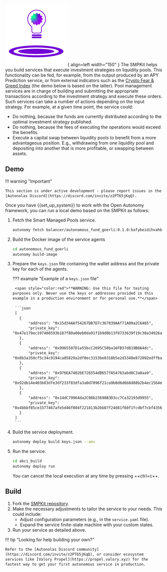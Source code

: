 ![SMPKit](images/smart-managed-pools-logo.png){ align=left width="150" }
The SMPKit helps you build services that execute investment strategies on liquidity pools. This functionality can be fed, for example, from the output produced by an APY Prediction service, or from external indicators such as the [Crypto Fear & Greed Index](https://cfgi.io/) (the demo below is based on the latter). Pool management services are in charge of building and submitting the appropriate transactions according to the investment strategy and execute these orders. Such services can take a number of actions depending on the input strategy. For example, at a given time point, the service could:

* Do nothing, because the funds are currently distributed according to the optimal investment strategy published.
* Do nothing, because the fees of executing the operations would exceed the benefits.
* Execute a capital swap between liquidity pools to benefit from a more advantageous position. E.g., withdrawing from one liquidity pool and depositing into another that is more profitable, or swapping between assets.

## Demo

!!! warning "Important"

	This section is under active development - please report issues in the [Autonolas Discord](https://discord.com/invite/z2PT65jKqQ).

Once you have {{set_up_system}} to work with the Open Autonomy framework, you can run a local demo based on the SMPKit as follows:

1. Fetch the Smart Managed Pools service.

	```bash
	autonomy fetch balancer/autonomous_fund_goerli:0.1.0:bafybeidihvahbd3ppiubdgvseyzv2h5xauk3xi6f576w4wg2af573eimtm --service
	```

2. Build the Docker image of the service agents

	```bash
	cd autonomous_fund_goerli
	autonomy build-image
	```

3. Prepare the `keys.json` file containing the wallet address and the private key for each of the agents.

    ??? example "Example of a `keys.json` file"

        <span style="color:red">**WARNING: Use this file for testing purposes only. Never use the keys or addresses provided in this example in a production environment or for personal use.**</span>

        ```json
        [
          {
              "address": "0x15d34AAf54267DB7D7c367839AAf71A00a2C6A65",
              "private_key": "0x47e179ec197488593b187f80a00eb0da91f1b9d0b13f8733639f19c30a34926a"
          },
          {
              "address": "0x9965507D1a55bcC2695C58ba16FB37d819B0A4dc",
              "private_key": "0x8b3a350cf5c34c9194ca85829a2df0ec3153be0318b5e2d3348e872092edffba"
          },
          {
              "address": "0x976EA74026E726554dB657fA54763abd0C3a0aa9",
              "private_key": "0x92db14e403b83dfe3df233f83dfa3a0d7096f21ca9b0d6d6b8d88b2b4ec1564e"
          },
          {
              "address": "0x14dC79964da2C08b23698B3D3cc7Ca32193d9955",
              "private_key": "0x4bbbf85ce3377467afe5d46f804f221813b2bb87f24d81f60f1fcdbf7cbf4356"
          }
        ]
        ```

4. Build the service deployment.

    ```bash
    autonomy deploy build keys.json --aev
    ```

5. Run the service.

	```bash
	cd abci_build
	autonomy deploy run
	```

	You can cancel the local execution at any time by pressing ++ctrl+c++.

## Build

1. Fork the [SMPKit repository](https://github.com/valory-xyz/autonomous-fund).
2. Make the necessary adjustments to tailor the service to your needs. This could include:
    * Adjust configuration parameters (e.g., in the `service.yaml` file).
    * Expand the service finite-state machine with your custom states.
3. Run your service as detailed above.

!!! tip "Looking for help building your own?"

    Refer to the [Autonolas Discord community](https://discord.com/invite/z2PT65jKqQ), or consider ecosystem services like [Valory Propel](https://propel.valory.xyz) for the fastest way to get your first autonomous service in production.
